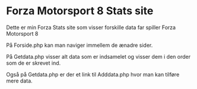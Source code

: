 <h1>Forza Motorsport 8 Stats site</h1>

Dette er min Forza Stats site som visser forskille data far spiller Forza Motorsport 8

På Forside.php kan man naviger immellem de ænadre sider.

På Getdata.php visser alt data som er indsamelet og visser dem i den order som de er skrevet ind.

Også på Getdata.php er der et link til Adddata.php hvor man kan tilføre mere data.

